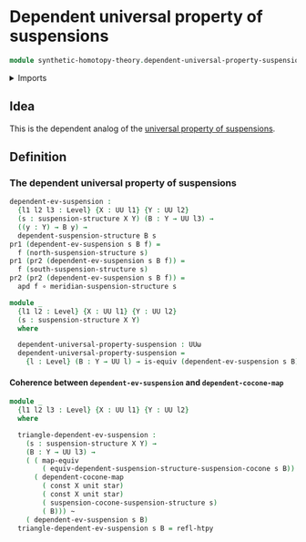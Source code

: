 # Dependent universal property of suspensions

```agda
module synthetic-homotopy-theory.dependent-universal-property-suspensions where
```

<details><summary>Imports</summary>

```agda
open import foundation.action-on-identifications-dependent-functions
open import foundation.constant-maps
open import foundation.dependent-pair-types
open import foundation.equivalences
open import foundation.function-types
open import foundation.homotopies
open import foundation.unit-type
open import foundation.universe-levels

open import synthetic-homotopy-theory.dependent-cocones-under-spans
open import synthetic-homotopy-theory.dependent-suspension-structures
open import synthetic-homotopy-theory.suspension-structures
```

</details>

## Idea

This is the dependent analog of the
[universal property of suspensions](synthetic-homotopy-theory.universal-property-suspensions.md).

## Definition

### The dependent universal property of suspensions

```agda
dependent-ev-suspension :
  {l1 l2 l3 : Level} {X : UU l1} {Y : UU l2}
  (s : suspension-structure X Y) (B : Y → UU l3) →
  ((y : Y) → B y) →
  dependent-suspension-structure B s
pr1 (dependent-ev-suspension s B f) =
  f (north-suspension-structure s)
pr1 (pr2 (dependent-ev-suspension s B f)) =
  f (south-suspension-structure s)
pr2 (pr2 (dependent-ev-suspension s B f)) =
  apd f ∘ meridian-suspension-structure s

module _
  {l1 l2 : Level} {X : UU l1} {Y : UU l2}
  (s : suspension-structure X Y)
  where

  dependent-universal-property-suspension : UUω
  dependent-universal-property-suspension =
    {l : Level} (B : Y → UU l) → is-equiv (dependent-ev-suspension s B)
```

#### Coherence between `dependent-ev-suspension` and `dependent-cocone-map`

```agda
module _
  {l1 l2 l3 : Level} {X : UU l1} {Y : UU l2}
  where

  triangle-dependent-ev-suspension :
    (s : suspension-structure X Y) →
    (B : Y → UU l3) →
    ( ( map-equiv
        ( equiv-dependent-suspension-structure-suspension-cocone s B)) ∘
      ( dependent-cocone-map
        ( const X unit star)
        ( const X unit star)
        ( suspension-cocone-suspension-structure s)
        ( B))) ~
    ( dependent-ev-suspension s B)
  triangle-dependent-ev-suspension s B = refl-htpy
```
